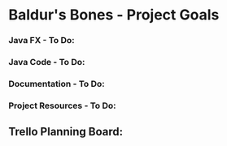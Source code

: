 # Baldur's Bones - Project Goals

### Java FX - To Do:


### Java Code - To Do:


### Documentation - To Do:


### Project Resources - To Do:


## Trello Planning Board: 
